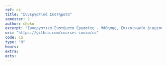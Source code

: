 ```yaml
---
ref: cs
title: "Συνεργατικά Συστήματα"
semester: 2
author: choko
excerpt: "Συνεργατικά Συστήματα Εργασίας - Μάθησης, Επικοινωνία Διαμεσολαβούμενη από τον Υπολογιστή, Συμμετοχική Σχεδίαση, Διδακτική της Πληροφορικής, Ανοικτό Λογισμικό."
uri: "https://github.com/courses-ionio/cs"
code: CS
type: "O"
hours:
extra:
ects:
---
```

